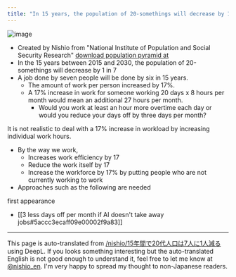 ```yaml
---
title: "In 15 years, the population of 20-somethings will decrease by 1 in 7."
---
```



![image](https://gyazo.com/d5fca9c9b9aa9462669925c2fcf1773c/thumb/1000)
- Created by Nishio from "National Institute of Population and Social Security Research" [download population pyramid at](http://www.ipss.go.jp/site-ad/TopPageData/pyra.html)
- In the 15 years between 2015 and 2030, the population of 20-somethings will decrease by 1 in 7
- A job done by seven people will be done by six in 15 years.
    - The amount of work per person increased by 17%.
    - A 17% increase in work for someone working 20 days x 8 hours per month would mean an additional 27 hours per month.
        - Would you work at least an hour more overtime each day or would you reduce your days off by three days per month?

It is not realistic to deal with a 17% increase in workload by increasing individual work hours.
- By the way we work,
    - Increases work efficiency by 17
    - Reduce the work itself by 17
    - Increase the workforce by 17% by putting people who are not currently working to work
- Approaches such as the following are needed

first appearance
- [[3 less days off per month if AI doesn't take away jobs#5accc3ecaff09e00002f9a83]]

---
This page is auto-translated from [/nishio/15年間で20代人口は7人に1人減る](https://scrapbox.io/nishio/15年間で20代人口は7人に1人減る) using DeepL. If you looks something interesting but the auto-translated English is not good enough to understand it, feel free to let me know at [@nishio_en](https://twitter.com/nishio_en). I'm very happy to spread my thought to non-Japanese readers.